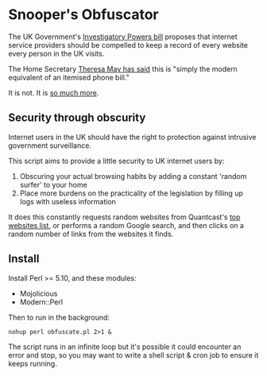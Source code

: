 # Snooper's Obfuscator

The UK Government's [Investigatory Powers bill](http://www.theguardian.com/world/2015/nov/04/investigatory-powers-bill-the-key-points) proposes that internet service providers should be compelled to keep a record of every website every person in the UK visits.

The Home Secretary [Theresa May has said](https://www.gov.uk/government/speeches/home-secretary-publication-of-draft-investigatory-powers-bill) this is "simply the modern equivalent of an itemised phone bill."

It is not. It is [so much more](http://www.theguardian.com/commentisfree/2015/nov/10/frankie-boyle-theresa-may-internet-surveillance).

## Security through obscurity

Internet users in the UK should have the right to protection against intrusive government surveillance.

This script aims to provide a little security to UK internet users by:

1. Obscuring your actual browsing habits by adding a constant 'random surfer' to your home
2. Place more burdens on the practicality of the legislation by filling up logs with useless information

It does this constantly requests random websites from Quantcast's [top websites list](https://www.quantcast.com/top-sites), or performs a random Google search, and then clicks on a random number of links from the websites it finds.

## Install

Install Perl >= 5.10, and these modules:

* Mojolicious
* Modern::Perl

Then to run in the background:

`nohup perl obfuscate.pl 2>1 &`

The script runs in an infinite loop but it's possible it could encounter an error and stop, so you may want to write a shell script & cron job to ensure it keeps running.